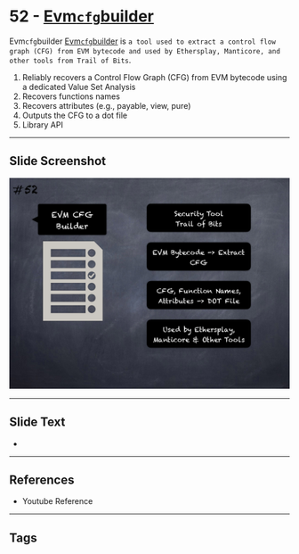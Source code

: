 
# 52 - [Evm`cfg`builder](./Evm`cfg`builder.md)

Evm`cfg`builder [Evm`cfg`builder](https://github.com/crytic/evm`cfg`builder) is `a tool used to extract a control flow graph (CFG) from EVM bytecode and used by Ethersplay, Manticore, and other tools from Trail of Bits`.


1.  Reliably recovers a Control Flow Graph (CFG) from EVM bytecode using a dedicated Value Set Analysis
2.  Recovers functions names
3.  Recovers attributes (e.g., payable, view, pure)
4.  Outputs the CFG to a dot file
5.  Library API


___
## Slide Screenshot
![052.png](../../images/6.Audit%20Techniques%20and%20Tools%20101/052.png)
___
## Slide Text
- 
___
## References
- Youtube Reference
___
## Tags
